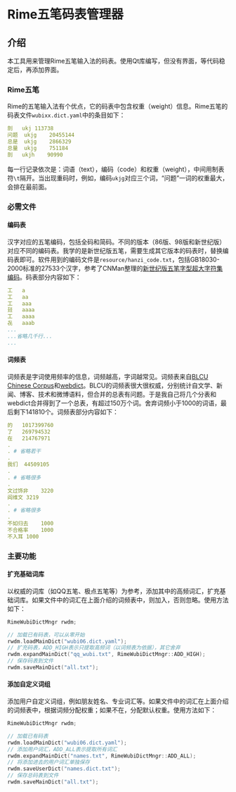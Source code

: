 # Rime五笔码表管理器

## 介绍

本工具用来管理Rime五笔输入法的码表。使用Qt库编写，但没有界面，等代码稳定后，再添加界面。

### Rime五笔

Rime的五笔输入法有个优点，它的码表中包含权重（weight）信息。Rime五笔的码表文件`wubixx.dict.yaml`中的条目如下：

```yaml
剖	ukj	113738
问题	ukjg	20455144
总是	ukjg	2866329
总量	ukjg	751184
剖	ukjh	90990
```

每一行记录依次是：词语（text），编码（code）和权重（weight），中间用制表符`\t`隔开。当出现重码时，例如，编码`ukjg`对应三个词，“问题”一词的权重最大，会排在最前面。

### 必需文件

#### 编码表

汉字对应的五笔编码，包括全码和简码。不同的版本（86版、98版和新世纪版）对应不同的编码表。我学的是新世纪版五笔，需要生成其它版本的码表时，替换编码表即可。软件用到的编码文件是`resource/hanzi_code.txt`，包括GB18030-2000标准的27533个汉字，参考了CNMan整理的[新世纪版五笔字型超大字符集编码](https://github.com/CNMan/UnicodeCJK-WuBi06)。码表部分内容如下：

```yaml
工	a
工	aa
工	aaa
㠭	aaaa
工	aaaa
㐂	aaab
...
...省略几千行...
...
```

#### 词频表

词频表是字词使用频率的信息，词频越高，字词越常见。词频表来自[BLCU Chinese Corpus](https://www.plecoforums.com/threads/word-frequency-list-based-on-a-15-billion-character-corpus-bcc-blcu-chinese-corpus.5859/)和[webdict](https://github.com/ling0322/webdict)。BLCU的词频表很大很权威，分别统计自文学、新闻、博客、技术和微博语料，但合并的总表有问题。于是我自己将几个分表和webdict合并得到了一个总表，有超过150万个词。舍弃词频小于1000的词语，最后剩下141810个。词频表部分内容如下：

```yaml
的	1017399760
了	269794532
在	214767971
.
. # 省略若干 
.
我们	44509105
.
. # 省略很多
.
文过饰非	3220
阎维文	3219
.
. # 省略很多
.
不如归去	1000
不合格率	1000
不入耳	1000
```

### 主要功能

#### 扩充基础词库

以权威的词库（如QQ五笔、极点五笔等）为参考，添加其中的高频词汇，扩充基础词库。如果文件中的词汇在上面介绍的词频表中，则加入，否则忽略。使用方法如下：

```cpp
RimeWubiDictMngr rwdm;

// 加载已有码表，可以从零开始
rwdm.loadMainDict("wubi06.dict.yaml");
// 扩充码表，ADD_HIGH表示只提取高频词（以词频表为依据），其它舍弃
rwdm.expandMainDict("qq_wubi.txt", RimeWubiDictMngr::ADD_HIGH);
// 保存码表到文件
rwdm.saveMainDict("all.txt");
```

#### 添加自定义词组

添加用户自定义词组，例如朋友姓名、专业词汇等。如果文件中的词汇在上面介绍的词频表中，根据词频分配权重；如果不在，分配默认权重。使用方法如下：

```cpp
RimeWubiDictMngr rwdm;

// 加载已有码表
rwdm.loadMainDict("wubi06.dict.yaml");
// 添加用户词汇，ADD_ALL表示提取所有词汇
rwdm.expandMainDict("names.txt", RimeWubiDictMngr::ADD_ALL);
// 将添加进去的用户词汇单独保存
rwdm.saveUserDict("names.dict.txt");
// 保存总码表到文件
rwdm.saveMainDict("all.txt");
```
